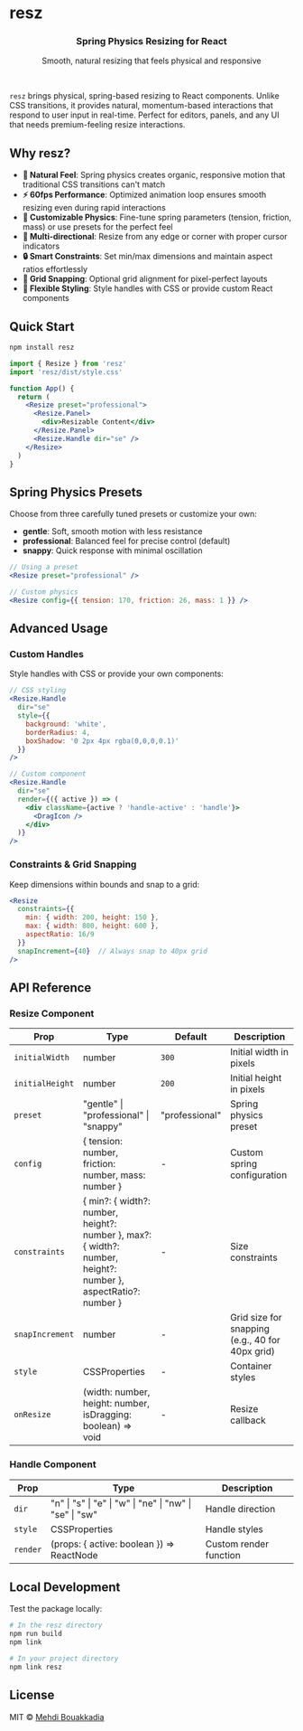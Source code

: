 # resz

<div align="center">
  <h3>Spring Physics Resizing for React</h3>
  <p>Smooth, natural resizing that feels physical and responsive</p>
</div>

<br/>

`resz` brings physical, spring-based resizing to React components. Unlike CSS transitions, it provides natural, momentum-based interactions that respond to user input in real-time. Perfect for editors, panels, and any UI that needs premium-feeling resize interactions.

## Why resz?

- **🎯 Natural Feel**: Spring physics creates organic, responsive motion that traditional CSS transitions can't match
- **⚡️ 60fps Performance**: Optimized animation loop ensures smooth resizing even during rapid interactions
- **🎨 Customizable Physics**: Fine-tune spring parameters (tension, friction, mass) or use presets for the perfect feel
- **📐 Multi-directional**: Resize from any edge or corner with proper cursor indicators
- **🔒 Smart Constraints**: Set min/max dimensions and maintain aspect ratios effortlessly
- **📍 Grid Snapping**: Optional grid alignment for pixel-perfect layouts
- **💅 Flexible Styling**: Style handles with CSS or provide custom React components

## Quick Start

```bash
npm install resz
```

```jsx
import { Resize } from 'resz'
import 'resz/dist/style.css'

function App() {
  return (
    <Resize preset="professional">
      <Resize.Panel>
        <div>Resizable Content</div>
      </Resize.Panel>
      <Resize.Handle dir="se" />
    </Resize>
  )
}
```

## Spring Physics Presets

Choose from three carefully tuned presets or customize your own:

- **gentle**: Soft, smooth motion with less resistance
- **professional**: Balanced feel for precise control (default)
- **snappy**: Quick response with minimal oscillation

```jsx
// Using a preset
<Resize preset="professional" />

// Custom physics
<Resize config={{ tension: 170, friction: 26, mass: 1 }} />
```

## Advanced Usage

### Custom Handles

Style handles with CSS or provide your own components:

```jsx
// CSS styling
<Resize.Handle 
  dir="se" 
  style={{ 
    background: 'white',
    borderRadius: 4,
    boxShadow: '0 2px 4px rgba(0,0,0,0.1)'
  }} 
/>

// Custom component
<Resize.Handle
  dir="se"
  render={({ active }) => (
    <div className={active ? 'handle-active' : 'handle'}>
      <DragIcon />
    </div>
  )}
/>
```

### Constraints & Grid Snapping

Keep dimensions within bounds and snap to a grid:

```jsx
<Resize
  constraints={{
    min: { width: 200, height: 150 },
    max: { width: 800, height: 600 },
    aspectRatio: 16/9
  }}
  snapIncrement={40}  // Always snap to 40px grid
/>
```

## API Reference

### Resize Component

| Prop | Type | Default | Description |
|------|------|---------|-------------|
| `initialWidth` | number | `300` | Initial width in pixels |
| `initialHeight` | number | `200` | Initial height in pixels |
| `preset` | "gentle" \| "professional" \| "snappy" | "professional" | Spring physics preset |
| `config` | { tension: number, friction: number, mass: number } | - | Custom spring configuration |
| `constraints` | { min?: { width?: number, height?: number }, max?: { width?: number, height?: number }, aspectRatio?: number } | - | Size constraints |
| `snapIncrement` | number | - | Grid size for snapping (e.g., 40 for 40px grid) |
| `style` | CSSProperties | - | Container styles |
| `onResize` | (width: number, height: number, isDragging: boolean) => void | - | Resize callback |

### Handle Component

| Prop | Type | Description |
|------|------|-------------|
| `dir` | "n" \| "s" \| "e" \| "w" \| "ne" \| "nw" \| "se" \| "sw" | Handle direction |
| `style` | CSSProperties | Handle styles |
| `render` | (props: { active: boolean }) => ReactNode | Custom render function |

## Local Development

Test the package locally:

```bash
# In the resz directory
npm run build
npm link

# In your project directory
npm link resz
```

## License

MIT © [Mehdi Bouakkadia](https://github.com/mehdibouakkadia)